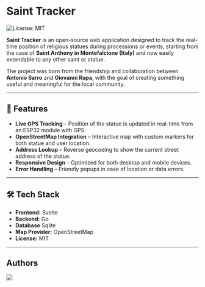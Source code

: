 # Saint Tracker

![License: MIT](https://img.shields.io/badge/License-MIT-yellow.svg)

**Saint Tracker** is an open-source web application designed to track the real-time position of religious statues during processions or events, starting from the case of **Saint Anthony in Montefalcione (Italy)** and now easily extendable to any other saint or statue.

The project was born from the friendship and collaboration between **Antonio Sarro** and **Giovanni Rapa**, with the goal of creating something useful and meaningful for the local community.

---

## 🚀 Features

- **Live GPS Tracking** – Position of the statue is updated in real-time from an ESP32 module with GPS.
- **OpenStreetMap Integration** – Interactive map with custom markers for both statue and user location.
- **Address Lookup** – Reverse geocoding to show the current street address of the statue.
- **Responsive Design** – Optimized for both desktop and mobile devices.
- **Error Handling** – Friendly popups in case of location or data errors.

---

## 🛠️ Tech Stack
- **Frontend:** Svelte
- **Backend:** Go
- **Database** Sqlite
- **Map Provider:** OpenStreetMap  
- **License:** MIT  

---

## Authors
[![][contributors]][contributors-graph]

<!----------------------------------{ Labels }--------------------------------->
[contributors]: https://contrib.rocks/image?repo=antoniosarro/saint-tracker
[contributors-graph]: https://github.com/antoniosarro/saint-tracker/graphs/contributors
